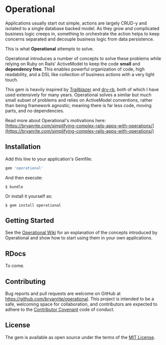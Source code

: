 # Operational

Applications usually start out simple, actions are largely CRUD-y and isolated to a single database backed model. As they grow and complicated business logic creeps in, something to orchestrate the action helps to keep concerns separated and decouple business logic from data persistence.

This is what **Operational** attempts to solve.

Operational introduces a number of concepts to solve these problems while relying on Ruby on Rails' ActiveModel to keep the code **small** and **dependency free**. This enables powerful organization of code, high readability, and a DSL like collection of business actions with a very light touch.

This gem is heavily inspired by [Trailblazer](https://github.com/trailblazer/trailblazer) and [dry-rb](https://dry-rb.org/), both of which I have used extensively for many years. Operational solves a similar but much small subset of problems and relies on ActiveModel conventions, rather than being framework agnostic; meaning there is far less code, moving parts, and no dependencies.

Read more about Operational's motivations here: [https://bryanrite.com/simplifying-complex-rails-apps-with-operations/](https://bryanrite.com/simplifying-complex-rails-apps-with-operations/)

## Installation

Add this line to your application's Gemfile:

```ruby
gem 'operational'
```

And then execute:

    $ bundle

Or install it yourself as:

    $ gem install operational


## Getting Started

See the [Operational Wiki](https://github.com/bryanrite/operational/wiki) for an explanation of the concepts introduced by Operational and show how to start using them in your own applications.


## RDocs

To come.


## Contributing

Bug reports and pull requests are welcome on GitHub at https://github.com/bryanrite/operational. This project is intended to be a safe, welcoming space for collaboration, and contributors are expected to adhere to the [Contributor Covenant](http://contributor-covenant.org) code of conduct.


## License

The gem is available as open source under the terms of the [MIT License](http://opensource.org/licenses/MIT).

